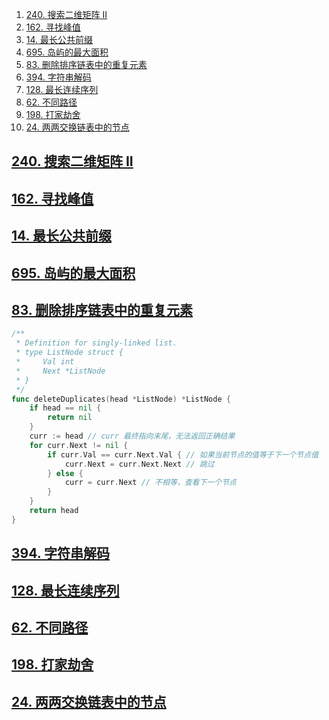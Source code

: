


1. [240. 搜索二维矩阵 II](#240-搜索二维矩阵-ii)
2. [162. 寻找峰值](#162-寻找峰值)
3. [14. 最长公共前缀](#14-最长公共前缀)
4. [695. 岛屿的最大面积](#695-岛屿的最大面积)
5. [83. 删除排序链表中的重复元素](#83-删除排序链表中的重复元素)
6. [394. 字符串解码](#394-字符串解码)
7. [128. 最长连续序列](#128-最长连续序列)
8. [62. 不同路径](#62-不同路径)
9. [198. 打家劫舍](#198-打家劫舍)
10. [24. 两两交换链表中的节点](#24-两两交换链表中的节点)




## [240. 搜索二维矩阵 II](https://leetcode-cn.com/problems/search-a-2d-matrix-ii/)



## [162. 寻找峰值](https://leetcode-cn.com/problems/find-peak-element/)


## [14. 最长公共前缀](https://leetcode-cn.com/problems/longest-common-prefix/)


## [695. 岛屿的最大面积](https://leetcode-cn.com/problems/max-area-of-island/)



## [83. 删除排序链表中的重复元素](https://leetcode-cn.com/problems/remove-duplicates-from-sorted-list/)


```go
/**
 * Definition for singly-linked list.
 * type ListNode struct {
 *     Val int
 *     Next *ListNode
 * }
 */
func deleteDuplicates(head *ListNode) *ListNode {
	if head == nil {
		return nil
	}
	curr := head // curr 最终指向末尾，无法返回正确结果
	for curr.Next != nil {
		if curr.Val == curr.Next.Val { // 如果当前节点的值等于下一个节点值
			curr.Next = curr.Next.Next // 跳过
		} else {
			curr = curr.Next // 不相等，查看下一个节点
		}
	}
	return head
}
```


## [394. 字符串解码](https://leetcode-cn.com/problems/decode-string/)

## [128. 最长连续序列](https://leetcode-cn.com/problems/longest-consecutive-sequence/)


## [62. 不同路径](https://leetcode-cn.com/problems/unique-paths/)


## [198. 打家劫舍](https://leetcode-cn.com/problems/house-robber/)


## [24. 两两交换链表中的节点](https://leetcode-cn.com/problems/swap-nodes-in-pairs/)




